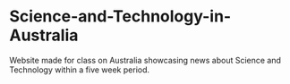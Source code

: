 # Science-and-Technology-in-Australia
Website made for class on Australia showcasing news about Science and Technology within a five week period.

